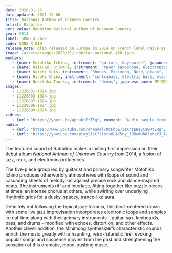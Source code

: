 ```yaml
---
date: 2020-01-26
date_updated: 2021-12-06
title: National Anthem of Unknown Country
artist: Rabbitoo
sort_value: Rabbitoo National Anthem of Unknown Country
year: 2014
label: SONG X JAZZ
code: SONG X 019
release_note: Also released in Europe in 2014 on French label naïve as NJ624611.
image: /assets/images/2020/01/rabbitoo-national-460.jpeg
members:
   - {name: Motohiko Ichino, instrument: "guitars, keyboards", japanese_name: 市野元彦, url: "https://motohikoichino.com/"}
   - {name: Daisuke Fujiwara, instrument: "tenor saxophone, electronics", japanese_name: 藤原大輔, url: "http://www.fujiwaradaisuke.com/"}
   - {name: Koichi Sato, instrument: "Rhodes, Minimoog, Nord, piano", japanese_name: 佐藤浩一, url: "https://koichisato.com/"}
   - {name: Hiroki Chiba, instrument: "contrabass, electric bass, electronics", japanese_name: 千葉広樹, url: "https://linktr.ee/Hirokichiba"}
   - {name: Noritaka Tanaka, instrument: "drums", japanese_name: 田中徳崇, url: "https://www.jazz.co.jp/Mus/tanakatokutakashi.html"}
images:
   - L1220801-1024.jpg
   - L1220803-1024.jpg
   - L1220807-1024.jpg
   - L1220806-1024.jpg
   - L1220809-1024.jpg
videos: 
   - {url: "https://youtu.be/apcuDtFtT5g", comment: "Audio sample from “Subliminal Sublimation”, the sixth track on this album"}
audio:
   - {url: "https://www.youtube.com/channel/UCFbpE7Z1XrzpBeyCaBRtZHg", comment: "More audio available on Rabbitto’s video channel"}
   - {url: "https://youtube.com/playlist?list=OLAK5uy_lOHwWUbK3ehoVJ_1WQyyr94BGkOjr2E9A", comment: "Full album playlist for this album"}
---
```

The textured sound of Rabbitoo makes a lasting first impression on their debut album *National Anthem of Unknown Country* from 2014, a fusion of jazz, rock, and electronica influences.

The five-piece group led by guitarist and primary songwriter Motohiko Ichino produces otherworldly atmospheres with loops of sound and cascading sheets of melody set against precise rock and dance-inspired beats. The instruments riff and interlace, fitting together like puzzle pieces at times, an intense chorus at others, while swirling over underlying rhythmic grids for a dusky, spacey, trance-like aura.

Definitely not following the typical jazz formula, this beat-centered music with some live jazz improvisation incorporates electronic loops and samples in real-time along with their primary instruments – guitar, sax, keyboards, bass, and drums – modified with echoes, distortion, and other effects. Another clever addition, the Minimoog synthesizer’s characteristic sounds enrich the music greatly with a haunting, retro-futuristic feel, evoking popular songs and suspense movies from the past and strengthening the sensation of this dramatic, mood-pushing music.


